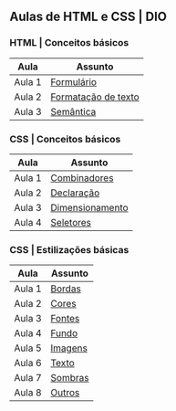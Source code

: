 ## Aulas de HTML e CSS | DIO

### HTML | Conceitos básicos

|Aula|Assunto|
|----|----|
| Aula 1 | [Formulário](https://github.com/leuxtc/aulas-html/tree/main/HTML-conceitos-basicos/formulario) |
| Aula 2 | [Formatação de texto](https://github.com/leuxtc/aulas-html/tree/main/HTML-conceitos-basicos/formatacao) |
| Aula 3 | [Semântica](https://github.com/leuxtc/aulas-html/tree/main/HTML-conceitos-basicos/html-semantico) |

### CSS | Conceitos básicos

|Aula|Assunto|
|----|----|
| Aula 1 | [Combinadores](https://github.com/leuxtc/aulas-html/tree/main/CSS-conceitos-basicos/combinadores) |
| Aula 2 | [Declaração](https://github.com/leuxtc/aulas-html/tree/main/CSS-conceitos-basicos/declaracao) |
| Aula 3 | [Dimensionamento](https://github.com/leuxtc/aulas-html/tree/main/CSS-conceitos-basicos/dimensionamento) |
| Aula 4 | [Seletores](https://github.com/leuxtc/aulas-html/tree/main/CSS-conceitos-basicos/seletores) |

### CSS | Estilizações básicas

|Aula|Assunto|
|----|----|
| Aula 1 | [Bordas](https://github.com/leuxtc/aulas-html/tree/main/CSS-estilizacao-basica/border) |
| Aula 2 | [Cores](https://github.com/leuxtc/aulas-html/tree/main/CSS-estilizacao-basica/cores) |
| Aula 3 | [Fontes](https://github.com/leuxtc/aulas-html/tree/main/CSS-estilizacao-basica/fontes) |
| Aula 4 | [Fundo](https://github.com/leuxtc/aulas-html/tree/main/CSS-estilizacao-basica/fundo) |
| Aula 5 | [Imagens](https://github.com/leuxtc/aulas-html/tree/main/CSS-estilizacao-basica/imagens) |
| Aula 6 | [Texto](https://github.com/leuxtc/aulas-html/tree/main/CSS-estilizacao-basica/texto) |
| Aula 7 | [Sombras](https://github.com/leuxtc/aulas-html/tree/main/CSS-estilizacao-basica/sombras) |
| Aula 8 | [Outros](https://github.com/leuxtc/aulas-html/tree/main/CSS-estilizacao-basica/outros) |